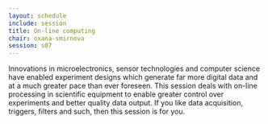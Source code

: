 ```yaml
---
layout: schedule
include: session
title: On-line computing
chair: oxana-smirnova
session: s07
---
```


Innovations in microelectronics, sensor technologies and computer science have
enabled experiment designs which generate far more digital data and at a much
greater pace than ever foreseen. This session deals with on-line processing in
scientific equipment to enable greater control over experiments and better
quality data output. If you like data acquisition, triggers, filters and such,
then this session is for you.
